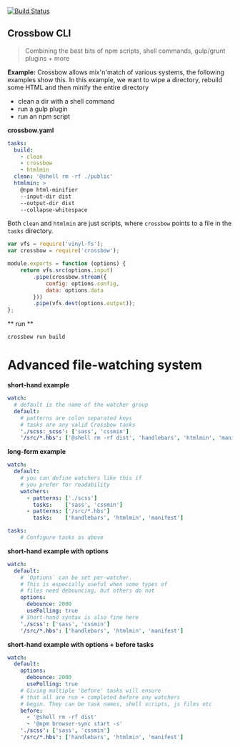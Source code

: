 [![Build Status](https://travis-ci.org/Crossbow-js/crossbow.svg?branch=master)](https://travis-ci.org/Crossbow-js/crossbow)

## Crossbow CLI

> Combining the best bits of npm scripts, shell commands, gulp/grunt plugins + more

**Example:**
Crossbow allows mix'n'match of various systems, the following examples show this. In this
 example, we want to wipe a directory, rebuild some HTML and then minify the entire directory

- clean a dir with a shell command
- run a gulp plugin
- run an npm script

**crossbow.yaml**
```yaml
tasks:
  build:
    - clean
    - crossbow
    - htmlmin
  clean: '@shell rm -rf ./public'
  htmlmin: >
    @npm html-minifier
    --input-dir dist
    --output-dir dist
    --collapse-whitespace
```

Both `clean` and `htmlmin` are just scripts, where `crossbow` points to a file 
 in the `tasks` directory.
 
```js
var vfs = require('vinyl-fs');
var crossbow = require('crossbow');

module.exports = function (options) {
    return vfs.src(options.input)
        .pipe(crossbow.stream({
            config: options.config,
            data: options.data
        }))
        .pipe(vfs.dest(options.output));
};

```

** run **
```shell
crossbow run build
```

# Advanced file-watching system


**short-hand example**
```yaml
watch:
  # default is the name of the watcher group
  default:
    # patterns are colon separated keys
    # tasks are any valid Crossbow tasks
    './scss:_scss': ['sass', 'cssmin']
	'/src/*.hbs': ['@shell rm -rf dist', 'handlebars', 'htmlmin', 'manifest:dev']
```

**long-form example**
```yaml
watch:
  default:
    # you can define watchers like this if 
    # you prefer for readability
    watchers:
	  - patterns: ['./scss']
	    tasks:    ['sass', 'cssmin']
	  - patterns: ['/src/*.hbs']
	    tasks:    ['handlebars', 'htmlmin', 'manifest']

tasks: 
	# Configure tasks as above
```

**short-hand example with options**
```yaml
watch:
  default:
    # `Options` can be set per-watcher.
    # This is especially useful when some types of
    # files need debouncing, but others do not
    options:
      debounce: 2000
      usePolling: true
    # Short-hand syntax is also fine here
    './scss': ['sass', 'cssmin']
	'/src/*.hbs': ['handlebars', 'htmlmin', 'manifest']
```

**short-hand example with options + before tasks**
```yaml
watch:
  default:
    options:
      debounce: 2000
      usePolling: true
    # Giving multiple 'before' tasks will ensure
    # that all are run + completed before any watchers 
    # begin. They can be task names, shell scripts, js files etc
    before:
  	  - '@shell rm -rf dist'
  	  - '@npm browser-sync start -s'
    './scss': ['sass', 'cssmin']
	'/src/*.hbs': ['handlebars', 'htmlmin', 'manifest']
```

<!--crossbow-docs-start--><!--crossbow-docs-end-->

